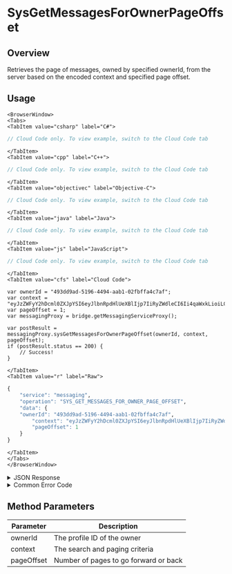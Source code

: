# SysGetMessagesForOwnerPageOffset
## Overview
Retrieves the page of messages, owned by specified ownerId, from the server based on the encoded context and specified page offset.




<PartialServop service_name="messaging" operation_name="SYS_GET_MESSAGES_FOR_OWNER_PAGE_OFFSET" />

## Usage

```mdx-code-block
<BrowserWindow>
<Tabs>
<TabItem value="csharp" label="C#">
```

```csharp
// Cloud Code only. To view example, switch to the Cloud Code tab
```

```mdx-code-block
</TabItem>
<TabItem value="cpp" label="C++">
```

```cpp
// Cloud Code only. To view example, switch to the Cloud Code tab
```

```mdx-code-block
</TabItem>
<TabItem value="objectivec" label="Objective-C">
```

```objectivec
// Cloud Code only. To view example, switch to the Cloud Code tab
```

```mdx-code-block
</TabItem>
<TabItem value="java" label="Java">
```

```java
// Cloud Code only. To view example, switch to the Cloud Code tab
```

```mdx-code-block
</TabItem>
<TabItem value="js" label="JavaScript">
```

```javascript
// Cloud Code only. To view example, switch to the Cloud Code tab
```

```mdx-code-block
</TabItem>
<TabItem value="cfs" label="Cloud Code">
```

```cfscript
var ownerId = "493dd9ad-5196-4494-aab1-02fbffa4c7af";
var context = "eyJzZWFyY2hDcml0ZXJpYSI6eyJlbnRpdHlUeXBlIjp7IiRyZWdleCI6Ii4qaWxkLioiLCIkb3B0";
var pageOffset = 1;
var messagingProxy = bridge.getMessagingServiceProxy();

var postResult = messagingProxy.sysGetMessagesForOwnerPageOffset(ownerId, context, pageOffset);
if (postResult.status == 200) {
    // Success!
}
```

```mdx-code-block
</TabItem>
<TabItem value="r" label="Raw">
```

```r
{
	"service": "messaging",
	"operation": "SYS_GET_MESSAGES_FOR_OWNER_PAGE_OFFSET",
	"data": {
    "ownerId": "493dd9ad-5196-4494-aab1-02fbffa4c7af",
		"context": "eyJzZWFyY2hDcml0ZXJpYSI6eyJlbnRpdHlUeXBlIjp7IiRyZWdleCI6Ii4qaWxkLioiLCIkb3B0",
		"pageOffset": 1
	}
}
```

```mdx-code-block
</TabItem>
</Tabs>
</BrowserWindow>
```

<details>
<summary>JSON Response</summary>

```json
{
  "data": {
    "context": "eyJzZWFyY2hDcml0ZXJpYSI6e30sInNvcnRDcml0ZXJpYSI6eyJtYkNyIjoxLCJtYlVwIjotMX0sInBhZ2luYXRpb24iOnsicm93c1BlclBhZ2UiOjEwLCJwYWdlTnVtYmVyIjoxLCJkb0NvdW50IjpmYWxzZSwic2tpcFJlY291bnQiOmZhbHNlfSwib3B0aW9ucyI6bnVsbCwicmVzdWx0Q291bnQiOjF9",
    "results": {
      "count": 20,
      "page": 2,
      "items": [
        {
          "mbVer": 1,
          "mbUp": 1623349641504,
          "read": false,
          "msgCr": 1623349641498,
          "msgVer": 1,
          "mbCr": 1623349641504,
          "msgId": "f6631ba6-c11e-4fea-bd65-181b16ec9335",
          "msgUp": 1623349641498,
          "message": {
            "from": {
              "id": "a687ba2f-cc66-463a-8b3c-db900eba7e94",
              "name": "Rookie"
            },
            "sentAt": 1623349641498,
            "to": [
              "493dd9ad-5196-4494-aab1-02fbffa4c7af"
            ],
            "content": {
              "subject": "new",
              "text": "test"
            }
          },
          "msgbox": "inbox"
        }
      ],
      "moreAfter": false,
      "moreBefore": false
    }
  },
  "status": 200
}
```
</details>

<details>
<summary>Common Error Code</summary>

### Status Codes
Code | Name | Description
----- | ----------------------- | -----------------------------------
40601 | FEATURE_NOT_ENABLED | Messaging feature is not enabled for app.

</details>


## Method Parameters
Parameter | Description
--------- | ----------------------------
ownerId | The profile ID of the owner
context | The search and paging criteria
pageOffset | Number of pages to go forward or back


